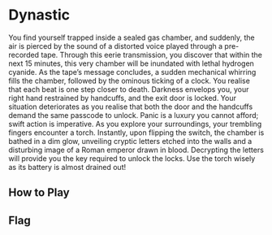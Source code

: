 # Dynastic

You find yourself trapped inside a sealed gas chamber, and suddenly, the air is
pierced by the sound of a distorted voice played through a pre-recorded tape.
Through this eerie transmission, you discover that within the next 15 minutes,
this very chamber will be inundated with lethal hydrogen cyanide. As the tape’s
message concludes, a sudden mechanical whirring fills the chamber, followed by
the ominous ticking of a clock. You realise that each beat is one step closer
to death. Darkness envelops you, your right hand restrained by handcuffs, and
the exit door is locked. Your situation deteriorates as you realise that both
the door and the handcuffs demand the same passcode to unlock. Panic is a
luxury you cannot afford; swift action is imperative. As you explore your
surroundings, your trembling fingers encounter a torch. Instantly, upon
flipping the switch, the chamber is bathed in a dim glow, unveiling cryptic
letters etched into the walls and a disturbing image of a Roman emperor drawn
in blood. Decrypting the letters will provide you the key required to unlock
the locks. Use the torch wisely as its battery is almost drained out!

## How to Play


## Flag
